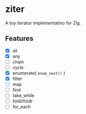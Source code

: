 # ziter

A toy iterator implementatino for Zig.

## Features

- [x] all
- [x] any
- [ ] chain
- [ ] cycle
- [x] enumerate( `enum_next()` )
- [x] filter
- [ ] map
- [ ] find
- [ ] take_while
- [ ] foldl/foldr
- [ ] for_each
